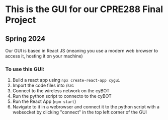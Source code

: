 # This is the GUI for our CPRE288 Final Project
## Spring 2024

Our GUI is based in React JS (meaning you use a modern web browser to access it, hosting it on your machine)

### To use this GUI:
1. Build a react app using `npx create-react-app cygui`
2. Import the code files into /src
3. Connect to the wireless network on the cyBOT
4. Run the python script to connecto to the cyBOT
5. Run the React App (`npm start`)
6. Navigate to it in a webrowser and connect it to the python script with a websocket by clicking "connect" in the top left corner of the GUI
